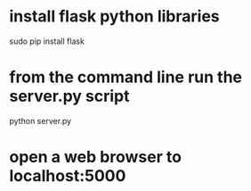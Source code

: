 

# install flask python libraries
sudo pip install flask

# from the command line run the server.py script
python server.py


# open a web browser to localhost:5000
